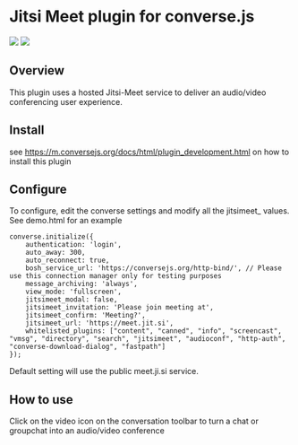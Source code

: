 # Jitsi Meet plugin for converse.js

<img src="https://github.com/conversejs/community-plugins/blob/master/jitsimeet/jitsimeet.png?raw=true" />
<img src="https://github.com/conversejs/community-plugins/blob/master/jitsimeet/jitsimeet2.png?raw=true" />

## Overview
This plugin uses a hosted Jitsi-Meet service to deliver an audio/video conferencing user experience.

## Install
see https://m.conversejs.org/docs/html/plugin_development.html on how to install this plugin

## Configure
To configure, edit the converse settings and modify all the jitsimeet_  values. See demo.html for an example

```
converse.initialize({
    authentication: 'login',
    auto_away: 300,
    auto_reconnect: true,
    bosh_service_url: 'https://conversejs.org/http-bind/', // Please use this connection manager only for testing purposes
    message_archiving: 'always',
    view_mode: 'fullscreen',
    jitsimeet_modal: false,
    jitsimeet_invitation: 'Please join meeting at',
    jitsimeet_confirm: 'Meeting?',
    jitsimeet_url: 'https://meet.jit.si',
    whitelisted_plugins: ["content", "canned", "info", "screencast", "vmsg", "directory", "search", "jitsimeet", "audioconf", "http-auth", "converse-download-dialog", "fastpath"]
});
```

Default setting will use the public meet.ji.si service.

## How to use
Click on the video icon on the conversation toolbar to turn a chat or groupchat into an audio/video conference
